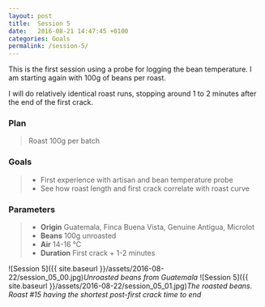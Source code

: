 ```yaml
---
layout: post
title:  Session 5
date:   2016-08-21 14:47:45 +0100
categories: Goals
permalink: /session-5/
---
```


This is the first session using a probe for logging the bean temperature. I am starting again with 100g of beans per roast.

I will do relatively identical roast runs, stopping around 1 to 2 minutes after the end of the first crack.

### Plan
> Roast 100g per batch

### Goals
> * First experience with artisan and bean temperature probe
> * See how roast length and first crack correlate with roast curve

### Parameters
> * **Origin** Guatemala, Finca Buena Vista, Genuine Antigua, Microlot
> * **Beans** 100g unroasted
> * **Air** 14-16 °C
> * **Duration** First crack + 1-2 minutes

![Session 5]({{ site.baseurl }}/assets/2016-08-22/session_05_00.jpg)*Unroasted beans from Guatemala*
![Session 5]({{ site.baseurl }}/assets/2016-08-22/session_05_01.jpg)*The roasted beans. Roast #15 having the shortest post-first crack time to end*

